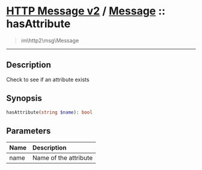 # [HTTP Message v2](http2.md) / [Message](http2-Message.md) :: hasAttribute
 > im\http2\msg\Message
____

## Description
Check to see if an attribute exists

## Synopsis
```php
hasAttribute(string $name): bool
```

## Parameters
| Name | Description |
| :--- | :---------- |
| name | Name of the attribute |
